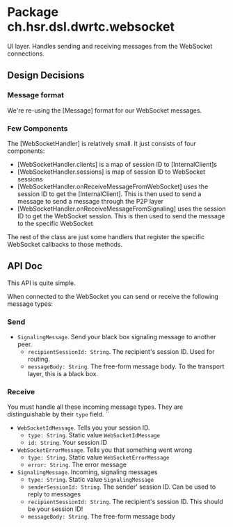 # Package ch.hsr.dsl.dwrtc.websocket

UI layer. Handles sending and receiving messages from the WebSocket connections.

## Design Decisions

### Message format

We're re-using the [Message] format for our WebSocket messages.

### Few Components

The [WebSocketHandler] is relatively small. It just consists of four components:

* [WebSocketHandler.clients] is a map of session ID to [InternalClient]s
* [WebSocketHandler.sessions] is map of session ID to WebSocket sessions
* [WebSocketHandler.onReceiveMessageFromWebSocket] uses the session ID to get the [InternalClient]. This is then used to send a message to send a message through the P2P layer
* [WebSocketHandler.onReceiveMessageFromSignaling] uses the session ID to get the WebSocket session. This is then used to send the message to the specific WebSocket

The rest of the class are just some handlers that register the specific WebSocket callbacks to those methods.

## API Doc

This API is quite simple.

When connected to the WebSocket you can send or receive the following message types:

### Send

* `SignalingMessage`. Send your black box signaling message to another peer.
  * `recipientSessionId: String`. The recipient's session ID. Used for routing.
  * `messageBody: String`. The free-form message body. To the transport layer, this is a black box.
  
### Receive

You must handle all these incoming message types. They are distinguishable by their `type` field.
``
* `WebSocketIdMessage`. Tells you your session ID.
  * `type: String`. Static value `WebSocketIdMessage`
  * `id: String`. Your session ID
* `WebSocketErrorMessage`. Tells you that something went wrong
  * `type: String`. Static value `WebSocketErrorMessage`
  * `error: String`. The error message
* `SignalingMessage`. Incoming, signaling messages
  * `type: String`. Static value `SignalingMessage`
  * `senderSessionId: String`. The sender' session ID. Can be used to reply to messages
  * `recipientSessionId: String`. The recipient's session ID. This should be your session ID!
  * `messageBody: String`. The free-form message body
